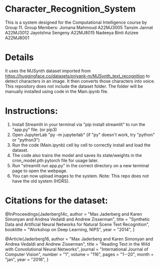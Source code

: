 # Character_Recognition_System

This is a system designed for the Computational Intelligence course by Group 11.
Group Members:
Jomana Mahmoud A22MJ3005
Tansim Jannat A22MJ3012
Jayotshna Sengeny A22MJ8015
Nadeeya Binti Azizee A22MJ8001

# Details
It uses the MJSynth dataset imported from https://huggingface.co/datasets/priyank-m/MJSynth_text_recognition to detect characters in an image.
It then converts those characters into voice. This repository does not include the dataset folder. The folder will be manually installed using code in the Main.ipynb file.

# Instructions:
1. Install Streamlit in your terminal via "pip install streamlit" to run the "app.py" file. (or pip3)
2. Open JupyterLab "py -m jupyterlab" (if "py" doesn't work, try "python" or "python3")
3. Run the code (Main.ipynb) cell by cell to correctly install and load the dataset.
4. The code also trains the model and saves its state/weights in the crnn_model.pth pytorch file for usage later.
5. Run "streamlit run app.py" in the correct directory on a new terminal page to open the webpage.
6. You can now upload images to the system.
Note: This repo does not have the old system (HDRS).


# Citations for the dataset:

@InProceedings{Jaderberg14c, author = "Max Jaderberg and Karen Simonyan and Andrea Vedaldi and Andrew Zisserman", title = "Synthetic Data and Artificial Neural Networks for Natural Scene Text Recognition", booktitle = "Workshop on Deep Learning, NIPS", year = "2014", }

@Article{Jaderberg16, author = "Max Jaderberg and Karen Simonyan and Andrea Vedaldi and Andrew Zisserman", title = "Reading Text in the Wild with Convolutional Neural Networks", journal = "International Journal of Computer Vision", number = "1", volume = "116", pages = "1--20", month = "jan", year = "2016", }
